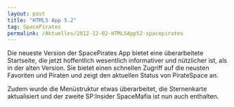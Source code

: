 ```yaml
---
layout: post
title: "HTML5 App 5.2"
tag: SpacePirates
permalink: /Aktuelles/2012-12-02-HTML5App52-spacepirates
---
```


Die neueste Version der SpacePirates App bietet eine überarbeitete Startseite, die jetzt hoffentlich wesentlich informativer und nützlicher ist, als in der alten Version. Sie bietet einen schnellen Zugriff auf die neusten Favoriten und Piraten und zeigt den aktuellen Status von PirateSpace an.

Zudem wurde die Menüstruktur etwas überarbeitet, die Sternenkarte aktualisiert und der zweite SP:Insider SpaceMafia ist nun auch enthalten.
